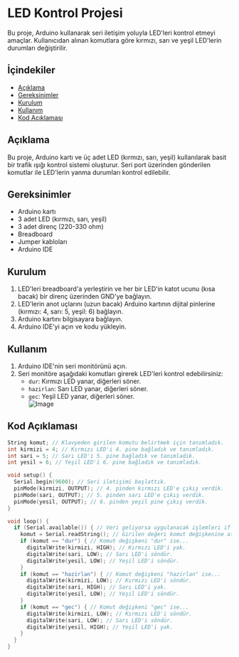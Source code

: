 # LED Kontrol Projesi

Bu proje, Arduino kullanarak seri iletişim yoluyla LED'leri kontrol etmeyi amaçlar. Kullanıcıdan alınan komutlara göre kırmızı, sarı ve yeşil LED'lerin durumları değiştirilir.

## İçindekiler

- [Açıklama](#açıklama)
- [Gereksinimler](#gereksinimler)
- [Kurulum](#kurulum)
- [Kullanım](#kullanım)
- [Kod Açıklaması](#kod-açıklaması)

## Açıklama

Bu proje, Arduino kartı ve üç adet LED (kırmızı, sarı, yeşil) kullanılarak basit bir trafik ışığı kontrol sistemi oluşturur. Seri port üzerinden gönderilen komutlar ile LED'lerin yanma durumları kontrol edilebilir.

## Gereksinimler

- Arduino kartı
- 3 adet LED (kırmızı, sarı, yeşil)
- 3 adet direnç (220-330 ohm)
- Breadboard
- Jumper kabloları
- Arduino IDE

## Kurulum

1. LED'leri breadboard'a yerleştirin ve her bir LED'in katot ucunu (kısa bacak) bir direnç üzerinden GND'ye bağlayın.
2. LED'lerin anot uçlarını (uzun bacak) Arduino kartının dijital pinlerine (kırmızı: 4, sarı: 5, yeşil: 6) bağlayın.
3. Arduino kartını bilgisayara bağlayın.
4. Arduino IDE'yi açın ve kodu yükleyin.

## Kullanım

1. Arduino IDE'nin seri monitörünü açın.
2. Seri monitöre aşağıdaki komutları girerek LED'leri kontrol edebilirsiniz:
   - `dur`: Kırmızı LED yanar, diğerleri söner.
   - `hazirlan`: Sarı LED yanar, diğerleri söner.
   - `gec`: Yeşil LED yanar, diğerleri söner.<br>
  ![Image](https://github.com/user-attachments/assets/36ab155f-4d8a-4a34-aec4-75d887802c4b)

## Kod Açıklaması

```c++
String komut; // Klavyeden girilen komutu belirtmek için tanımladık.
int kirmizi = 4; // Kırmızı LED'i 4. pine bağladık ve tanımladık.
int sari = 5; // Sarı LED'i 5. pine bağladık ve tanımladık.
int yesil = 6; // Yeşil LED'i 6. pine bağladık ve tanımladık.

void setup() {
  Serial.begin(9600); // Seri iletişimi başlattık.
  pinMode(kirmizi, OUTPUT); // 4. pinden kırmızı LED'e çıkış verdik.
  pinMode(sari, OUTPUT); // 5. pinden sarı LED'e çıkış verdik.
  pinMode(yesil, OUTPUT); // 6. pinden yeşil pine çıkış verdik.
}

void loop() {
  if (Serial.available()) { // Veri geliyorsa uygulanacak işlemleri if ile belirttik.
    komut = Serial.readString(); // Girilen değeri komut değişkenine ata.
    if (komut == "dur") { // Komut değişkeni "dur" ise...
      digitalWrite(kirmizi, HIGH); // Kırmızı LED'i yak.
      digitalWrite(sari, LOW); // Sarı LED'i söndür.
      digitalWrite(yesil, LOW); // Yeşil LED'i söndür.
    }
    if (komut == "hazirlan") { // Komut değişkeni "hazirlan" ise...
      digitalWrite(kirmizi, LOW); // Kırmızı LED'i söndür.
      digitalWrite(sari, HIGH); // Sarı LED'i yak.
      digitalWrite(yesil, LOW); // Yeşil LED'i söndür.
    }
    if (komut == "gec") { // Komut değişkeni "gec" ise...
      digitalWrite(kirmizi, LOW); // Kırmızı LED'i söndür.
      digitalWrite(sari, LOW); // Sarı LED'i söndür.
      digitalWrite(yesil, HIGH); // Yeşil LED'i yak.
    }
  }
}
